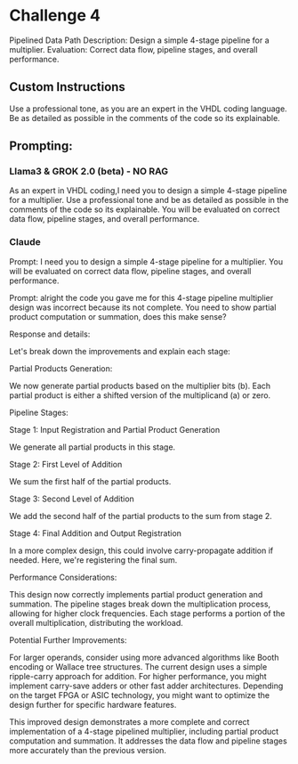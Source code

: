 
# Challenge 4

Pipelined Data Path
Description: Design a simple 4-stage pipeline for a multiplier.
Evaluation: Correct data flow, pipeline stages, and overall performance.

## Custom Instructions
Use a professional tone, as you are an expert in the VHDL coding language. Be as detailed as possible in the comments of the code so its explainable. 

## Prompting:

### Llama3 & GROK 2.0 (beta) - NO RAG
As an expert in VHDL coding,I need you to design a simple 4-stage pipeline for a multiplier. Use a professional tone and be as detailed as possible in the comments of the code so its explainable. You will be evaluated on correct data flow, pipeline stages, and overall performance.

### Claude
Prompt:
I need you to design a simple 4-stage pipeline for a multiplier. You will be evaluated on correct data flow, pipeline stages, and overall performance.


Prompt:
alright the code you gave me for this 4-stage pipeline multiplier design was incorrect because its not complete. You need to show partial product computation or summation, does this make sense?

Response and details:

Let's break down the improvements and explain each stage:

Partial Products Generation:

We now generate partial products based on the multiplier bits (b).
Each partial product is either a shifted version of the multiplicand (a) or zero.


Pipeline Stages:

Stage 1: Input Registration and Partial Product Generation

We generate all partial products in this stage.


Stage 2: First Level of Addition

We sum the first half of the partial products.


Stage 3: Second Level of Addition

We add the second half of the partial products to the sum from stage 2.


Stage 4: Final Addition and Output Registration

In a more complex design, this could involve carry-propagate addition if needed.
Here, we're registering the final sum.




Performance Considerations:

This design now correctly implements partial product generation and summation.
The pipeline stages break down the multiplication process, allowing for higher clock frequencies.
Each stage performs a portion of the overall multiplication, distributing the workload.


Potential Further Improvements:

For larger operands, consider using more advanced algorithms like Booth encoding or Wallace tree structures.
The current design uses a simple ripple-carry approach for addition. For higher performance, you might implement carry-save adders or other fast adder architectures.
Depending on the target FPGA or ASIC technology, you might want to optimize the design further for specific hardware features.



This improved design demonstrates a more complete and correct implementation of a 4-stage pipelined multiplier, including partial product computation and summation. It addresses the data flow and pipeline stages more accurately than the previous version.
